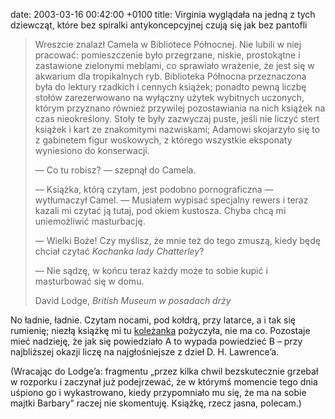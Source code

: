 date: 2003-03-16 00:42:00 +0100
title: Virginia wyglądała na jedną z tych dziewcząt, które bez spiralki antykoncepcyjnej czują się jak bez pantofli

> Wreszcie znalazł Camela w Bibliotece Północnej. Nie lubili w niej pracować: pomieszczenie było przegrzane, niskie, prostokątne i zastawione zielonymi meblami, co sprawiało wrażenie, że jest się w akwarium dla tropikalnych ryb. Biblioteka Północna przeznaczona była do lektury rzadkich i cennych książek; ponadto pewną liczbę stołów zarezerwowano na wyłączny użytek wybitnych uczonych, którym przyznano również przywilej pozostawiania na nich książek na czas nieokreślony. Stoły te były zazwyczaj puste, jeśli nie liczyć stert książek i kart ze znakomitymi nazwiskami; Adamowi skojarzyło się to z gabinetem figur woskowych, z którego wszystkie eksponaty wyniesiono do konserwacji.
>
> — Co tu robisz? — szepnął do Camela.
>
> — Książka, którą czytam, jest podobno pornograficzna — wytłumaczył Camel. — Musiałem wypisać specjalny rewers i teraz kazali mi czytać ją tutaj, pod okiem kustosza. Chyba chcą mi uniemożliwić masturbację.
>
> — Wielki Boże! Czy myślisz, że mnie też do tego zmuszą, kiedy będę chciał czytać <cite>Kochanka lady Chatterley</cite>?
>
> — Nie sądzę, w końcu teraz każdy może to sobie kupić i masturbować się w domu.
>
> David Lodge, <cite>British Museum w posadach drży</cite>

No ładnie, ładnie. Czytam nocami, pod kołdrą, przy latarce, a i tak się rumienię; niezłą książkę mi tu [koleżanka](http://thoughtscriber.net/ 'Thoughtscriber') pożyczyła, nie ma co. Pozostaje mieć nadzieję, że jak się powiedziało A to wypada powiedzieć B – przy najbliższej okazji liczę na najgłośniejsze z dzieł D. H. Lawrence’a.

(Wracając do Lodge’a: fragmentu „przez kilka chwil bezskutecznie grzebał w rozporku i zaczynał już podejrzewać, że w którymś momencie tego dnia uśpiono go i wykastrowano, kiedy przypomniało mu się, że ma na sobie majtki Barbary” raczej nie skomentuję. Książkę, rzecz jasna, polecam.)
